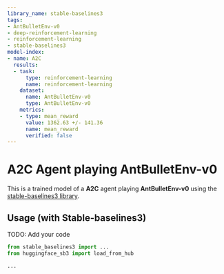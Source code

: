 ```yaml
---
library_name: stable-baselines3
tags:
- AntBulletEnv-v0
- deep-reinforcement-learning
- reinforcement-learning
- stable-baselines3
model-index:
- name: A2C
  results:
  - task:
      type: reinforcement-learning
      name: reinforcement-learning
    dataset:
      name: AntBulletEnv-v0
      type: AntBulletEnv-v0
    metrics:
    - type: mean_reward
      value: 1362.63 +/- 141.36
      name: mean_reward
      verified: false
---
```


# **A2C** Agent playing **AntBulletEnv-v0**
This is a trained model of a **A2C** agent playing **AntBulletEnv-v0**
using the [stable-baselines3 library](https://github.com/DLR-RM/stable-baselines3).

## Usage (with Stable-baselines3)
TODO: Add your code


```python
from stable_baselines3 import ...
from huggingface_sb3 import load_from_hub

...
```
